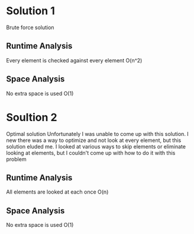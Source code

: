 # Solution 1
Brute force solution
## Runtime Analysis
Every element is checked against every element
O(n^2)
## Space Analysis
No extra space is used
O(1)

# Soultion 2
Optimal solution
Unfortunately I was unable to come up with this solution. I new there was a way to optimize and not look at every element, but this solution eluded me.
I looked at various ways to skip elements or eliminate looking at elements, but I couldn't come up with how to do it with this problem
## Runtime Analysis
All elements are looked at each once
O(n)
## Space Analysis
No extra space is used
O(1)
